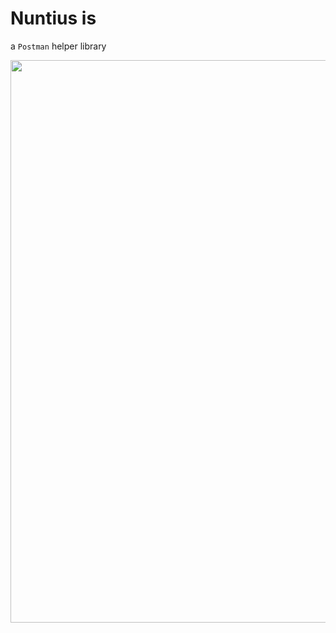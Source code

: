 # Nuntius is

a `Postman` helper library


<img src="https://github.com/gateway-fm/scriptorium/blob/PostmanLibrary/nuntius/nuntius.jpeg" data-canonical-src="https://gyazo.com/eb5c5741b6a9a16c692170a41a49c858.png" width="600" height="900" />
